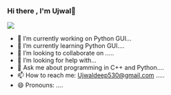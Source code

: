 
### Hi there , I'm Ujwal👋

   <img src="https://github-readme-stats.vercel.app/api?username=ujwaldeep&theme=gruvbox&show_icons=false"></img>

- 🔭 I’m currently working on Python GUI...
- 🌱 I’m currently learning Python GUI....
- 👯 I’m looking to collaborate on .....
- 🤔 I’m looking for help with...
- 💬 Ask me about programming in C++ and Python....
- 📫 How to reach me: Ujwaldeep530@gmail.com
.....
- 😄 Pronouns: ....


  


